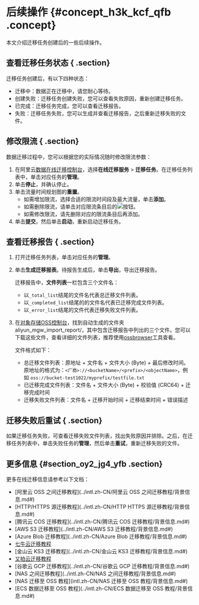 # 后续操作 {#concept_h3k_kcf_qfb .concept}

本文介绍迁移任务创建后的一些后续操作。

## 查看迁移任务状态 { .section}

迁移任务创建后，有以下四种状态：

-   迁移中：数据正在迁移中，请您耐心等待。
-   创建失败：迁移任务创建失败，您可以查看失败原因，重新创建迁移任务。
-   已完成：迁移任务完成，您可以查看迁移报告。
-   失败：迁移任务失败，您可以生成并查看迁移报告，之后重新迁移失败的文件。

## 修改限流 { .section}

数据迁移过程中，您可以根据您的实际情况随时修改限流参数：

1.  在阿里云[数据在线迁移控制台](https://mgw.console.aliyun.com/#/job?_k=6w2hbo)，选择**在线迁移服务** \> **迁移任务**。在迁移任务列表中，单击对应任务的**管理**。
2.  单击**停止**，并确认停止。
3.  单击流量时间规划图的**重置**。
    -   如需增加限流，选择合适的限流时间段及最大流量，单击**添加**。
    -   如需删除限流，请单击对应限流条目后的![](http://static-aliyun-doc.oss-cn-hangzhou.aliyuncs.com/assets/img/40521/155912283830945_zh-CN.png)按钮。
    -   如需修改限流，请先删除对应的限流条目后再添加。
4.  单击**提交**，然后单击**启动**，重新启动迁移任务。

## 查看迁移报告 { .section}

1.  打开迁移任务列表，单击对应任务的**管理**。
2.  单击**生成迁移报表**。待报告生成后，单击**导出**，导出迁移报告。

    迁移报告中，**文件列表**一栏包含三个文件名：

    -   以`_total_list`结尾的文件名代表总迁移文件列表。
    -   以`_completed_list`结尾的的文件名代表已迁移完成文件列表。
    -   以`_error_list`结尾的文件代表迁移失败文件列表。
3.  在[对象存储OSS控制台](https://oss.console.aliyun.com)，找到自动生成的文件夹aliyun\_mgw\_import\_report/，其中包含迁移报告中列出的三个文件。您可以下载这些文件，查看详细的文件列表，推荐使用[ossbrowser](../intl.zh-CN/常用工具/图形化管理工具ossbrowser/快速开始.md#)工具查看。

    文件格式如下：

    -   总迁移文件列表：原地址 + 文件名 + 文件大小 \(Byte\) + 最后修改时间。原地址的格式为：`<厂商>://<bucketName>/<prefix>/<objectName>`，例如 `oss://bucket-test1022/myprefix/testfile.txt`
    -   已迁移完成文件列表：文件名 + 文件大小 \(Byte\) + 校验值 \(CRC64\) + 迁移完成时间
    -   迁移失败文件列表：文件名 + 迁移开始时间 + 迁移结束时间 + 错误描述

## 迁移失败后重试 { .section}

如果迁移任务失败，可查看迁移失败文件列表，找出失败原因并排除。之后，在迁移任务列表中，单击失败任务的**管理**，然后单击**重试**，重新迁移失败的文件。

## 更多信息 {#section_oy2_jg4_yfb .section}

更多在线迁移信息请参考以下文档：

-   [阿里云 OSS 之间迁移教程](../intl.zh-CN/阿里云 OSS 之间迁移教程/背景信息.md#)
-   [HTTP/HTTPS 源迁移教程](../intl.zh-CN/HTTP HTTPS 源迁移教程/背景信息.md#)
-   [腾讯云 COS 迁移教程](../intl.zh-CN/腾讯云 COS 迁移教程/背景信息.md#)
-   [AWS S3 迁移教程](../intl.zh-CN/AWS S3 迁移教程/背景信息.md#)
-   [Azure Blob 迁移教程](../intl.zh-CN/Azure Blob 迁移教程/背景信息.md#)
-   [七牛云迁移教程](../intl.zh-CN/七牛云迁移教程/背景信息.md#)
-   [金山云 KS3 迁移教程](../intl.zh-CN/金山云 KS3 迁移教程/背景信息.md#)
-   [又拍云迁移教程](../intl.zh-CN/又拍云迁移教程/背景信息.md#)
-   [谷歌云 GCP 迁移教程](../intl.zh-CN/谷歌云 GCP 迁移教程/背景信息.md#)
-   [NAS 之间迁移教程](../intl.zh-CN/NAS 之间迁移教程/背景信息.md#)
-   [NAS 迁移至 OSS 教程](intl.zh-CN/NAS 迁移至 OSS 教程/背景信息.md#)
-   [ECS 数据迁移至 OSS 教程](../intl.zh-CN/ECS 数据迁移至 OSS 教程/背景信息.md#)

